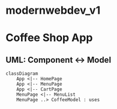# modernwebdev_v1

# Coffee Shop App

## UML: Component ↔ Model
```mermaid
classDiagram
    App <|-- HomePage
    App <|-- MenuPage
    App <|-- CartPage
    MenuPage <|-- MenuList
    MenuPage ..> CoffeeModel : uses

